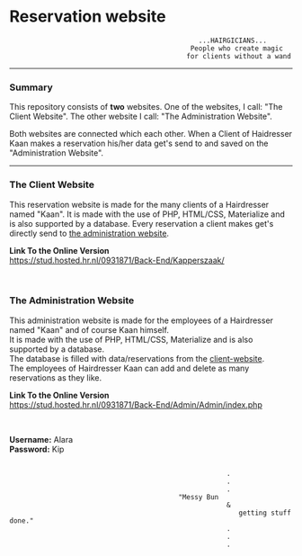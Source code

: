 # Reservation website
```
                                               ...HAIRGICIANS...
                                             People who create magic
                                            for clients without a wand
```

---


### Summary
This repository consists of **two** websites. 
One of the websites, I call: "The Client Website".
The other website I call: "The Administration Website". 

Both websites are connected which each other. 
When a Client of Haidresser Kaan makes a reservation his/her 
data get's send to and saved on the "Administration Website". 


---

### The Client Website
This reservation website is made for the many clients of a Hairdresser named "Kaan". It is made with the use of PHP, HTML/CSS, Materialize and is also supported by a database. Every reservation a client makes get's directly send to [the administration website](https://stud.hosted.hr.nl/0931871/Back-End/Admin/Admin/index.php).

**Link To the Online Version <br>**
https://stud.hosted.hr.nl/0931871/Back-End/Kapperszaak/

<br>

### The Administration Website
This administration website is made for the employees of a Hairdresser named "Kaan" and of course Kaan himself.<br>
It is made with the use of PHP, HTML/CSS, Materialize and is also supported by a database. <br>
The database is filled with data/reservations from the [client-website](https://stud.hosted.hr.nl/0931871/Back-End/Kapperszaak/). <br>
The employees of Hairdresser Kaan can add and delete as many reservations as they like. <br>

**Link To the Online Version** <br>
https://stud.hosted.hr.nl/0931871/Back-End/Admin/Admin/index.php

<br>

**Username:**  Alara <br>
**Password:**  Kip
```

                                                      .
                                                      .
                                                      .
                                          "Messy Bun
                                                      &
                                                         getting stuff done."
                                                      .
                                                      .
                                                      .


```


